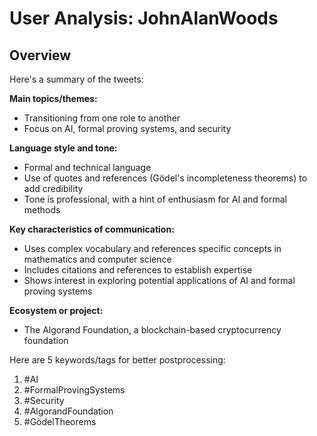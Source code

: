# User Analysis: JohnAlanWoods

## Overview

Here's a summary of the tweets:

**Main topics/themes:**

* Transitioning from one role to another
* Focus on AI, formal proving systems, and security

**Language style and tone:**

* Formal and technical language
* Use of quotes and references (Gödel's incompleteness theorems) to add credibility
* Tone is professional, with a hint of enthusiasm for AI and formal methods

**Key characteristics of communication:**

* Uses complex vocabulary and references specific concepts in mathematics and computer science
* Includes citations and references to establish expertise
* Shows interest in exploring potential applications of AI and formal proving systems

**Ecosystem or project:**

* The Algorand Foundation, a blockchain-based cryptocurrency foundation

Here are 5 keywords/tags for better postprocessing:

1. #AI
2. #FormalProvingSystems
3. #Security
4. #AlgorandFoundation
5. #GödelTheorems